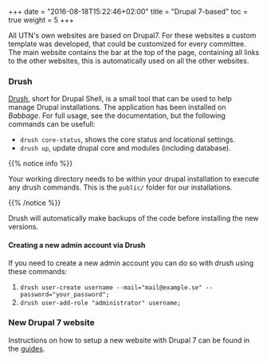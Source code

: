 +++
date = "2016-08-18T15:22:46+02:00"
title = "Drupal 7-based"
toc = true
weight = 5
+++

All UTN's own websites are based on Drupal7. For these websites a custom
template was developed, that could be customized for every committee. The main
website contains the bar at the top of the page, containing all links to the
other websites, this is automatically used on all the other websites.

### Drush

[Drush](https://github.com/drush-ops/drush), short for Drupal Shell, is a small
tool that can be used to help manage Drupal installations. The application has
been installed on *Babbage*. For full usage, see the documentation, but the
following commands can be usefull:

- `drush core-status`, shows the core status and locational settings.
- `drush up`, update drupal core and modules (including database).

{{% notice info %}}

Your working directory needs to be within your drupal installation to execute
any drush commands. This is the `public/` folder for our installations.

{{% /notice %}}


Drush will automatically make backups of the code before installing the new
versions.

#### Creating a new admin account via Drush

If you need to create a new admin account you can do so with drush using these commands:

1. `drush user-create username --mail="mail@example.se" --password="your_password";`
2. `drush user-add-role "administrator" username;`

### New Drupal 7 website

Instructions on how to setup a new website with Drupal 7 can be found in the [guides](/guides/new_website).
